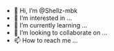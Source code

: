 - 👋 Hi, I’m @Shellz-mbk
- 👀 I’m interested in ...
- 🌱 I’m currently learning ...
- 💞️ I’m looking to collaborate on ...
- 📫 How to reach me ...

<!---
Shellz-mbk/Shellz-mbk is a ✨ special ✨ repository because its `README.md` (this file) appears on your GitHub profile.
You can click the Preview link to take a look at your changes.
--->

